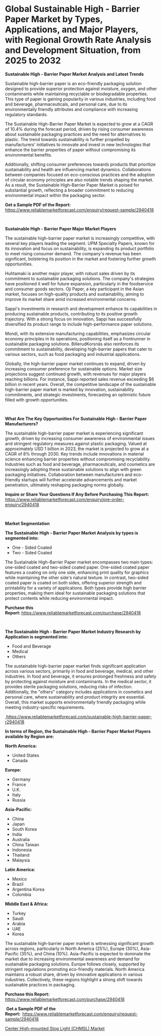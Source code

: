 <p><h1>Global Sustainable High - Barrier Paper Market by Types, Applications, and Major Players, with Regional Growth Rate Analysis and Development Situation, from 2025 to 2032</h1></p><p><strong>Sustainable High - Barrier Paper Market Analysis and Latest Trends</strong></p>
<p><p>Sustainable high-barrier paper is an eco-friendly packaging solution designed to provide superior protection against moisture, oxygen, and other contaminants while maintaining recyclable or biodegradable properties. This type of paper is gaining popularity in various industries, including food and beverage, pharmaceuticals, and personal care, due to its environmentally friendly attributes and compliance with increasing regulatory standards.</p><p>The Sustainable High-Barrier Paper Market is expected to grow at a CAGR of 10.4% during the forecast period, driven by rising consumer awareness about sustainable packaging practices and the need for alternatives to plastic. The trend towards sustainability is further propelled by manufacturers' initiatives to innovate and invest in new technologies that enhance the barrier properties of paper without compromising its environmental benefits. </p><p>Additionally, shifting consumer preferences towards products that prioritize sustainability and health are influencing market dynamics. Collaborations between companies focused on eco-conscious practices and the adoption of circular economy principles are also notable trends shaping the market. As a result, the Sustainable High-Barrier Paper Market is poised for substantial growth, reflecting a broader commitment to reducing environmental impact within the packaging sector.</p></p>
<p><strong>Get a Sample PDF of the Report:&nbsp;</strong> <a href="https://www.reliablemarketforecast.com/enquiry/request-sample/2940418?utm_campaign=3491&utm_medium=2&utm_source=Github&utm_content=ia&utm_term=15032025&utm_id=sustainable-high-barrier-paper">https://www.reliablemarketforecast.com/enquiry/request-sample/2940418</a></p>
<p>&nbsp;</p>
<p><strong>Sustainable High - Barrier Paper Major Market Players</strong></p>
<p><p>The sustainable high-barrier paper market is increasingly competitive, with several key players leading the segment. UPM Specialty Papers, known for its innovation and focus on sustainability, is expanding its product portfolio to meet rising consumer demand. The company's revenue has been significant, bolstering its position in the market and fostering further growth opportunities.</p><p>Huhtamaki is another major player, with robust sales driven by its commitment to sustainable packaging solutions. The company's strategies have positioned it well for future expansion, particularly in the foodservice and consumer goods sectors. Oji Paper, a key participant in the Asian market, focuses on high-quality products and sustainability, aiming to improve its market share amid increased environmental concerns.</p><p>Sappi's investments in research and development enhance its capabilities in producing sustainable products, contributing to its positive growth trajectory. With a strong focus on innovation, Sappi has successfully diversified its product range to include high-performance paper solutions.</p><p>Mondi, with its extensive manufacturing capabilities, emphasizes circular economy principles in its operations, positioning itself as a frontrunner in sustainable packaging solutions. BillerudKorsnäs also reinforces its commitment to sustainability, developing high-barrier papers that cater to various sectors, such as food packaging and industrial applications.</p><p>Globally, the high-barrier paper market continues to expand, driven by increasing consumer preference for sustainable options. Market size projections suggest continued growth, with revenues for major players reaching billions. For instance, Sappi reported sales revenue exceeding $6 billion in recent years. Overall, the competitive landscape of the sustainable high-barrier paper market is marked by innovation, sustainability commitments, and strategic investments, forecasting an optimistic future filled with growth opportunities.</p></p>
<p>&nbsp;</p>
<p><strong>What Are The Key Opportunities For Sustainable High - Barrier Paper Manufacturers?</strong></p>
<p><p>The sustainable high-barrier paper market is experiencing significant growth, driven by increasing consumer awareness of environmental issues and stringent regulatory measures against plastic packaging. Valued at approximately USD 1 billion in 2023, the market is projected to grow at a CAGR of 8% through 2030. Key trends include innovations in material science enhancing barrier properties without compromising recyclability. Industries such as food and beverage, pharmaceuticals, and cosmetics are increasingly adopting these sustainable solutions to align with green packaging initiatives. Collaboration between manufacturers and eco-friendly startups will further accelerate advancements and market penetration, ultimately reshaping packaging norms globally.</p></p>
<p><strong>Inquire or Share Your Questions If Any Before Purchasing This Report:</strong> <a href="https://www.reliablemarketforecast.com/enquiry/pre-order-enquiry/2940418?utm_campaign=3491&utm_medium=2&utm_source=Github&utm_content=ia&utm_term=15032025&utm_id=sustainable-high-barrier-paper">https://www.reliablemarketforecast.com/enquiry/pre-order-enquiry/2940418</a></p>
<p>&nbsp;</p>
<p><strong>Market Segmentation</strong></p>
<p><strong>The Sustainable High - Barrier Paper Market Analysis by types is segmented into:</strong></p>
<p><ul><li>One - Sided Coated</li><li>Two - Sided Coated</li></ul></p>
<p><p>The Sustainable High-Barrier Paper market encompasses two main types: one-sided coated and two-sided coated paper. One-sided coated paper features a coating on only one side, enhancing print quality for graphics while maintaining the other side's natural texture. In contrast, two-sided coated paper is coated on both sides, offering superior strength and printability for a variety of applications. Both types provide high barrier properties, making them ideal for sustainable packaging solutions that protect contents while reducing environmental impact.</p></p>
<p><strong>Purchase this Report:&nbsp;</strong><a href="https://www.reliablemarketforecast.com/purchase/2940418?utm_campaign=3491&utm_medium=2&utm_source=Github&utm_content=ia&utm_term=15032025&utm_id=sustainable-high-barrier-paper">https://www.reliablemarketforecast.com/purchase/2940418</a></p>
<p>&nbsp;</p>
<p><strong>The Sustainable High - Barrier Paper Market Industry Research by Application is segmented into:</strong></p>
<p><ul><li>Food and Beverage</li><li>Medical</li><li>Others</li></ul></p>
<p><p>The sustainable high-barrier paper market finds significant application across various sectors, primarily in food and beverage, medical, and other industries. In food and beverage, it ensures prolonged freshness and safety by protecting against moisture and contaminants. In the medical sector, it provides sterile packaging solutions, reducing risks of infection. Additionally, the "others" category includes applications in cosmetics and personal care, where sustainability and product integrity are essential. Overall, this market supports environmentally friendly packaging while meeting industry-specific requirements.</p></p>
<p><a href="https://www.reliablemarketforecast.com/sustainable-high-barrier-paper-r2940418?utm_campaign=3491&utm_medium=2&utm_source=Github&utm_content=ia&utm_term=15032025&utm_id=sustainable-high-barrier-paper">&nbsp;https://www.reliablemarketforecast.com/sustainable-high-barrier-paper-r2940418</a></p>
<p><strong>In terms of Region, the Sustainable High - Barrier Paper Market Players available by Region are:</strong></p>
<p>
    <p> <strong> North America: </strong>
        <ul>
            <li>United States</li>
            <li>Canada</li>
        </ul>
        </p> 
    <p> <strong> Europe: </strong>
        <ul>
            <li>Germany</li>
            <li>France</li>
            <li>U.K.</li>
            <li>Italy</li>
            <li>Russia</li>
        </ul>
        </p> 
    <p> <strong> Asia-Pacific: </strong>
        <ul>
            <li>China</li>
            <li>Japan</li>
            <li>South Korea</li>
            <li>India</li>
            <li>Australia</li>
            <li>China Taiwan</li>
            <li>Indonesia</li>
            <li>Thailand</li>
            <li>Malaysia</li>
        </ul>
        </p> 
    <p> <strong> Latin America: </strong>
        <ul>
            <li>Mexico</li>
            <li>Brazil</li>
            <li>Argentina Korea</li>
            <li>Colombia</li>
        </ul>
        </p> 
    <p> <strong> Middle East & Africa: </strong>
        <ul>
            <li>Turkey</li>
            <li>Saudi</li>
            <li>Arabia</li>
            <li>UAE</li>
            <li>Korea</li>
        </ul>
    </p>
    </p>
<p><p>The sustainable high-barrier paper market is witnessing significant growth across regions, particularly in North America (25%), Europe (30%), Asia-Pacific (35%), and China (10%). Asia-Pacific is expected to dominate the market due to increasing environmental awareness and demand for sustainable packaging solutions. Europe follows closely, supported by stringent regulations promoting eco-friendly materials. North America maintains a robust share, driven by innovative applications in various industries. Collectively, these regions highlight a strong shift towards sustainable practices in packaging.</p></p>
<p><strong>Purchase this Report: </strong><a href="https://www.reliablemarketforecast.com/purchase/2940418?utm_campaign=3491&utm_medium=2&utm_source=Github&utm_content=ia&utm_term=15032025&utm_id=sustainable-high-barrier-paper">https://www.reliablemarketforecast.com/purchase/2940418</a></p>
<p>&nbsp;<strong>Get a Sample PDF of the Report:&nbsp;&nbsp;</strong><a href="https://www.reliablemarketforecast.com/enquiry/request-sample/2940418?utm_campaign=3491&utm_medium=2&utm_source=Github&utm_content=ia&utm_term=15032025&utm_id=sustainable-high-barrier-paper">https://www.reliablemarketforecast.com/enquiry/request-sample/2940418</a></p>
<p><strong></strong></p>
<p><p><a href="https://github.com/donkalucine10/Market-Research-Report-List-1/blob/main/center-high-mounted-stop-light-chmsl-market.md?utm_campaign=3491&utm_medium=2&utm_source=Github&utm_content=ia&utm_term=15032025&utm_id=sustainable-high-barrier-paper">Center High-mounted Stop Light (CHMSL) Market</a></p></p>